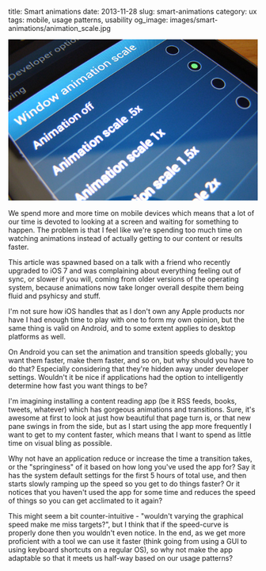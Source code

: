 title: Smart animations
date: 2013-11-28
slug: smart-animations
category: ux
tags: mobile, usage patterns, usability
og_image: images/smart-animations/animation_scale.jpg

![Android animation speed](/images/smart-animations/animation_scale.jpg)

We spend more and more time on mobile devices which means that a lot of our time is devoted to looking at a screen and waiting for something to happen. The problem is that I feel like we're spending too much time on watching animations instead of actually getting to our content or results faster.

This article was spawned based on a talk with a friend who recently upgraded to iOS 7 and was complaining about everything feeling out of sync, or slower if you will, coming from older versions of the operating system, because animations now take longer overall despite them being fluid and psyhicsy and stuff.

I'm not sure how iOS handles that as I don't own any Apple products nor have I had enough time to play with one to form my own opinion, but the same thing is valid on Android, and to some extent applies to desktop platforms as well.

On Android you can set the animation and transition speeds globally; you want them faster, make them faster, and so on, but why should you have to do that? Especially considering that they're hidden away under developer settings. Wouldn't it be nice if applications had the option to intelligently determine how fast you want things to be?

I'm imagining installing a content reading app (be it RSS feeds, books, tweets, whatever) which has gorgeous animations and transitions. Sure, it's awesome at first to look at just how beautiful that page turn is, or that new pane swings in from the side, but as I start using the app more frequently I want to get to my content faster, which means that I want to spend as little time on visual bling as possible.

Why not have an application reduce or increase the time a transition takes, or the "springiness" of it based on how long you've used the app for? Say it has the system default settings for the first 5 hours of total use, and then starts slowly ramping up the speed so you get to do things faster? Or it notices that you haven't used the app for some time and reduces the speed of things so you can get acclimated to it again?

This might seem a bit counter-intuitive - "wouldn't varying the graphical speed make me miss targets?", but I think that if the speed-curve is properly done then you wouldn't even notice. In the end, as we get more proficient with a tool we can use it faster (think going from using a GUI to using keyboard shortcuts on a regular OS), so why not make the app adaptable so that it meets us half-way based on our usage patterns?
